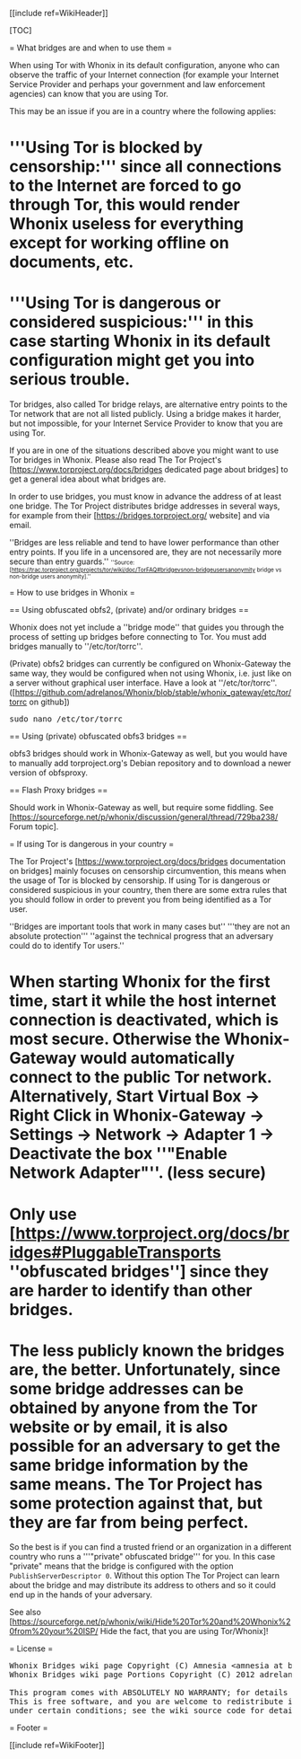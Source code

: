 [[include ref=WikiHeader]]

[TOC]

<!--
Copyright:

   Whonix Bridges wiki page Copyright (C) Amnesia <amnesia at boum dot org>
   Whonix Bridges wiki page Portions Copyright (C) 2012 adrelanos <adrelanos at riseup dot net>
   
   This program is free software; you can redistribute it and/or modify
   it under the terms of the GNU General Public License as published by
   the Free Software Foundation; either version 3 of the License, or
   (at your option) any later version.
         
   This program is distributed in the hope that it will be useful,
   but WITHOUT ANY WARRANTY; without even the implied warranty of
   MERCHANTABILITY or FITNESS FOR A PARTICULAR PURPOSE.  See the
   GNU General Public License for more details.
      
   You should have received a copy of the GNU General Public License
   along with this program; if not, write to:

    Free Software Foundation, Inc. 
    51 Franklin St, Fifth Floor
    Boston, MA 02110-1301, USA.

On Debian GNU/Linux systems, the complete text of the GNU General Public
License can be found in the /usr/share/common-licenses' directory.

The complete text of the GNU General Public License can also be found online on gnu.org <https://www.gnu.org/licenses/gpl.html>, in Whonix virtual machine images in /usr/share/common-licenses/GPL-3 file or in Whonix wiki on <https://sourceforge.net/p/whonix/wiki/GPLv3/>.
-->

<!--
This wiki page is a fork of the Tails Tor Bridge Mode page, from this exact source <http://git.immerda.ch/?p=amnesia.git;a=blob;f=wiki/src/doc/first_steps/startup_options/bridge_mode.mdwn;hb=b4c1868fc9d59b6a1cb6d0e956ece5c92059c653>.
-->

= What bridges are and when to use them =

When using Tor with Whonix in its default configuration, anyone who can observe the traffic of your Internet connection (for example your Internet Service Provider and perhaps your government and law enforcement agencies) can know that you are using Tor.

This may be an issue if you are in a country where the following applies:

# '''Using Tor is blocked by censorship:''' since all connections to the Internet are forced to go through Tor, this would render Whonix useless for everything except for working offline on documents, etc.
# '''Using Tor is dangerous or considered suspicious:''' in this case starting Whonix in its default configuration might get you into serious trouble.

Tor bridges, also called Tor bridge relays, are alternative entry points to the Tor network that are not all listed publicly. Using a bridge makes it harder, but not impossible, for your Internet Service Provider to know that you are using Tor.

If you are in one of the situations described above you might want to use Tor bridges in Whonix. Please also read The Tor Project's [https://www.torproject.org/docs/bridges dedicated page about bridges] to get a general idea about what bridges are.

In order to use bridges, you must know in advance the address of at least one bridge. The Tor Project distributes bridge addresses in several ways, for example from their [https://bridges.torproject.org/ website] and via email.

''Bridges are less reliable and tend to have lower performance than other entry points. If you life in a uncensored are, they are not necessarily more secure than entry guards.'' <font size="-3">''Source: [https://trac.torproject.org/projects/tor/wiki/doc/TorFAQ#bridgevsnon-bridgeusersanonymity bridge vs non-bridge users anonymity].''</font>

= How to use bridges in Whonix =

== Using obfuscated obfs2, (private) and/or ordinary bridges ==

Whonix does not yet include a ''bridge mode'' that guides you through the process of setting up bridges before connecting to Tor. You must add bridges manually to ''/etc/tor/torrc''.

(Private) obfs2 bridges can currently be configured on Whonix-Gateway the same way, they would be configured when not using Whonix, i.e. just like on a server without graphical user interface. Have a look at ''/etc/tor/torrc''. ([https://github.com/adrelanos/Whonix/blob/stable/whonix_gateway/etc/tor/torrc on github])

<pre>sudo nano /etc/tor/torrc</pre>
== Using (private) obfuscated obfs3 bridges ==

obfs3 bridges should work in Whonix-Gateway as well, but you would have to manually add torproject.org's Debian repository and to download a newer version of obfsproxy.

== Flash Proxy bridges ==

Should work in Whonix-Gateway as well, but require some fiddling. See [https://sourceforge.net/p/whonix/discussion/general/thread/729ba238/ Forum topic].

= If using Tor is dangerous in your country =

The Tor Project's [https://www.torproject.org/docs/bridges documentation on bridges] mainly focuses on censorship circumvention, this means when the usage of Tor is blocked by censorship. If using Tor is dangerous or considered suspicious in your country, then there are some extra rules that you should follow in order to prevent you from being identified as a Tor user.

''Bridges are important tools that work in many cases but'' '''they are not an absolute protection''' ''against the technical progress that an adversary could do to identify Tor users.''

# When starting Whonix for the first time, start it while the host internet connection is deactivated, which is most secure. Otherwise the Whonix-Gateway would automatically connect to the public Tor network. Alternatively, Start Virtual Box -&gt; Right Click in Whonix-Gateway -&gt; Settings -&gt; Network -&gt; Adapter 1 -&gt; Deactivate the box ''&quot;Enable Network Adapter&quot;''. (less secure)
# Only use [https://www.torproject.org/docs/bridges#PluggableTransports ''obfuscated bridges''] since they are harder to identify than other bridges.
# The less publicly known the bridges are, the better. Unfortunately, since some bridge addresses can be obtained by anyone from the Tor website or by email, it is also possible for an adversary to get the same bridge information by the same means. The Tor Project has some protection against that, but they are far from being perfect.

So the best is if you can find a trusted friend or an organization in a different country who runs a '''&quot;private&quot; obfuscated bridge''' for you. In this case &quot;private&quot; means that the bridge is configured with the option <code>PublishServerDescriptor 0</code>. Without this option The Tor Project can learn about the bridge and may distribute its address to others and so it could end up in the hands of your adversary.

See also [https://sourceforge.net/p/whonix/wiki/Hide%20Tor%20and%20Whonix%20from%20your%20ISP/ Hide the fact, that you are using Tor/Whonix]!

= License =

<pre>Whonix Bridges wiki page Copyright (C) Amnesia &lt;amnesia at boum dot org&gt;
Whonix Bridges wiki page Portions Copyright (C) 2012 adrelanos &lt;adrelanos at riseup dot net&gt;

This program comes with ABSOLUTELY NO WARRANTY; for details see the wiki source code.
This is free software, and you are welcome to redistribute it
under certain conditions; see the wiki source code for details.</pre>
= Footer =

[[include ref=WikiFooter]]

